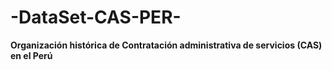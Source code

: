 # -DataSet-CAS-PER-
**Organización histórica de Contratación administrativa de servicios (CAS) en el Perú**
